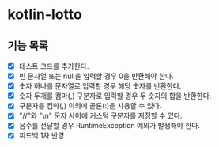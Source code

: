 # kotlin-lotto

## 기능 목록
-[X] 테스트 코드를 추가한다.
-[X] 빈 문자열 또는 null을 입력할 경우 0을 반환해야 한다.
-[X] 숫자 하나를 문자열로 입력할 경우 해당 숫자를 반환한다.
-[X] 숫자 두개를 컴마(,) 구분자로 입력할 경우 두 숫자의 합을 반환한다.
-[X] 구분자를 컴마(,) 이외에 콜론(:)을 사용할 수 있다.
-[X] "//"와 "\n" 문자 사이에 커스텀 구분자를 지정할 수 있다.
-[X] 음수를 전달할 경우 RuntimeException 예외가 발생해야 한다.
-[X] 피드백 1차 반영
